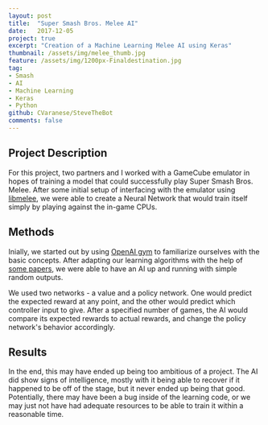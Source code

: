 ```yaml
---
layout: post
title:  "Super Smash Bros. Melee AI"
date:   2017-12-05
project: true
excerpt: "Creation of a Machine Learning Melee AI using Keras"
thumbnail: /assets/img/melee_thumb.jpg
feature: /assets/img/1200px-Finaldestination.jpg
tag:
- Smash
- AI
- Machine Learning
- Keras
- Python
github: CVaranese/SteveTheBot
comments: false
---
```


## Project Description

For this project, two partners and I worked with a GameCube emulator in hopes of training a model that could
successfully play Super Smash Bros. Melee. After some initial setup of interfacing with the emulator using 
[libmelee](https://github.com/altf4/libmelee), we were able to create a Neural Network that would train itself simply
by playing against the in-game CPUs.

## Methods

Inially, we started out by using [OpenAI gym](https://gym.openai.com/) to familiarize ourselves with the basic concepts.
After adapting our learning algorithms with the help of [some papers](http://proceedings.mlr.press/v48/mniha16.pdf),
we were able to have an AI up and running with simple random outputs.

We used two networks - a value and a policy network. One would predict the expected reward at any point, and the other would
predict which controller input to give. After a specified number of games, the AI would compare its expected rewards to actual
rewards, and change the policy network's behavior accordingly.

## Results

In the end, this may have ended up being too ambitious of a project. The AI did show signs of intelligence, mostly with it
being able to recover if it happened to be off of the stage, but it never ended up being that good. Potentially, there may
have been a bug inside of the learning code, or we may just not have had adequate resources to be able to train it within a
reasonable time.


